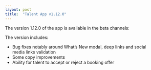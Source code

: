```yaml
---
layout: post
title:  "Talent App v1.12.0"
---
```


The version 1.12.0 of the app is available in the beta channels:

The version includes:
- Bug fixes notably around What’s New modal, deep links and social media links validation
- Some copy improvements
- Ability for talent to accept or reject a booking offer
